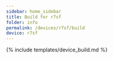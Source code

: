 ```yaml
---
sidebar: home_sidebar
title: Build for r7sf
folder: info
permalink: /devices/r7sf/build
device: r7sf
---
```

{% include templates/device_build.md %}
